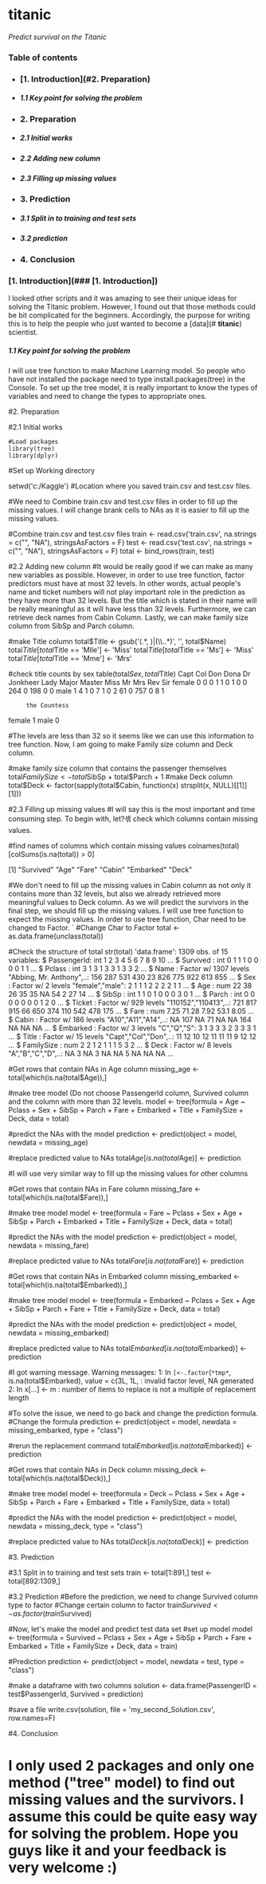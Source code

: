 # **titanic**
*Predict survival on the Titanic*

### Table of contents

- ### [1.	Introduction](#2.	Preparation)
- ##### 1.1	Key point for solving the problem
- ### 2.	Preparation
- ##### 2.1	Initial works
- ##### 2.2	Adding new column
- ##### 2.3  Filling up missing values

- ### 3.	Prediction
- ##### 3.1	Split in to training and test sets
- ##### 3.2	prediction

- ### 4.	Conclusion



### [1.	Introduction](### [1.	Introduction])
I looked other scripts and it was amazing to see their unique ideas for solving the Titanic problem. However, I found out that those methods could be bit complicated for the beginners. Accordingly, the purpose for writing this is to help the people who just wanted to become a [data](# **titanic**) scientist. 

##### 1.1	Key point for solving the problem
I will use tree function to make Machine Learning model. So people who have not installed the package need to type install.packages(tree) in the Console. To set up the tree model, it is really important to know the types of variables and need to change the types to appropriate ones. 


#2.	Preparation

#2.1	Initial works
```
#Load packages
library(tree)
library(dplyr)
```

#Set up Working directory

setwd('c:/Kaggle') #Location where you saved train.csv and test.csv files.

#We need to Combine train.csv and test.csv files in order to fill up the missing values. I will change brank cells to NAs as it is easier to fill up the missing values. 

#Combine train.csv and test.csv files
train <- read.csv('train.csv', na.strings = c("", "NA"), stringsAsFactors = F)
test <- read.csv('test.csv', na.strings = c("", "NA"), stringsAsFactors = F)
total <- bind_rows(train, test)

#2.2	Adding new column
#It would be really good if we can make as many new variables as possible. However, in order to use tree function, factor predictors must have at most 32 levels. In other words, actual people's name and ticket numbers will not play important role in the prediction as they have more than 32 levels. But the title which is stated in their name will be really meaningful as it will have less than 32 levels. Furthermore, we can retrieve deck names from Cabin Column. Lastly, we can make family size column from SibSp and Parch column.

#make Title column
total$Title <- gsub('(.*, )|(\\..*)', '', total$Name)
total$Title[total$Title == 'Mlle'] <- 'Miss'
total$Title[total$Title == 'Ms'] <- 'Miss'
total$Title[total$Title == 'Mme'] <- 'Mrs'

#check title counts by sex
table(total$Sex, total$Title)
          Capt Col Don Dona  Dr Jonkheer Lady Major Master Miss  Mr Mrs Rev Sir
  female    0   0   0    1   1        0    1     0      0  264   0 198   0   0
  male      1   4   1    0   7        1    0     2     61    0 757   0   8   1
        
         the Countess
  female            1
  male              0

#The levels are less than 32 so it seems like we can use this information to tree function. Now, I am going to make Family size column and Deck column.

#make family size column that contains the passenger themselves
total$FamilySize <- total$SibSp + total$Parch + 1
#make Deck column
total$Deck <- factor(sapply(total$Cabin, function(x) strsplit(x, NULL)[[1]][1]))

#2.3 Filling up missing values
#I will say this is the most important and time consuming step. To begin with, let?셲 check which columns contain missing values.

#find names of columns which contain missing values
colnames(total)[colSums(is.na(total)) > 0]

[1] "Survived" "Age"      "Fare"     "Cabin"    "Embarked" "Deck" 

#We don't need to fill up the missing values in Cabin column as not only it contains more than 32 levels, but also we already retrieved more meaningful values to Deck column. As we will predict the survivors in the final step, we should fill up the missing values. I will use tree function to expect the missing values. In order to use tree function, Char need to be changed to Factor.
`
#Change Char to Factor
total <- as.data.frame(unclass(total))

#Check the structure of total
str(total)
'data.frame':	1309 obs. of  15 variables:
 $ PassengerId: int  1 2 3 4 5 6 7 8 9 10 ...
 $ Survived   : int  0 1 1 1 0 0 0 0 1 1 ...
 $ Pclass     : int  3 1 3 1 3 3 1 3 3 2 ...
 $ Name       : Factor w/ 1307 levels "Abbing, Mr. Anthony",..: 156 287 531 430 23 826 775 922 613 855 ...
 $ Sex        : Factor w/ 2 levels "female","male": 2 1 1 1 2 2 2 2 1 1 ...
 $ Age        : num  22 38 26 35 35 NA 54 2 27 14 ...
 $ SibSp      : int  1 1 0 1 0 0 0 3 0 1 ...
 $ Parch      : int  0 0 0 0 0 0 0 1 2 0 ...
 $ Ticket     : Factor w/ 929 levels "110152","110413",..: 721 817 915 66 650 374 110 542 478 175 ...
 $ Fare       : num  7.25 71.28 7.92 53.1 8.05 ...
 $ Cabin      : Factor w/ 186 levels "A10","A11","A14",..: NA 107 NA 71 NA NA 164 NA NA NA ...
 $ Embarked   : Factor w/ 3 levels "C","Q","S": 3 1 3 3 3 2 3 3 3 1 ...
 $ Title      : Factor w/ 15 levels "Capt","Col","Don",..: 11 12 10 12 11 11 11 9 12 12 ...
 $ FamilySize : num  2 2 1 2 1 1 1 5 3 2 ...
 $ Deck       : Factor w/ 8 levels "A","B","C","D",..: NA 3 NA 3 NA NA 5 NA NA NA ...

#Get rows that contain NAs in Age column
missing_age <- total[which(is.na(total$Age)),]

#make tree model (Do not choose PassengerId column, Survived column and the column with more than 32 levels. 
model <- tree(formula = Age ~ Pclass + Sex + SibSp + Parch + Fare + Embarked + Title + FamilySize + Deck, data = total)

#predict the NAs with the model
prediction <- predict(object = model, newdata = missing_age)

#replace predicted value to NAs
total$Age[is.na(total$Age)] <- prediction

#I will use very similar way to fill up the missing values for other columns 

#Get rows that contain NAs in Fare column
missing_fare <- total[which(is.na(total$Fare)),]

#make tree model 
model <- tree(formula = Fare ~ Pclass + Sex + Age + SibSp + Parch + Embarked + Title + FamilySize + Deck, data = total)

#predict the NAs with the model
prediction <- predict(object = model, newdata = missing_fare)

#replace predicted value to NAs
total$Fare[is.na(total$Fare)] <- prediction

#Get rows that contain NAs in Embarked column
missing_embarked <- total[which(is.na(total$Embarked)),]

#make tree model 
model <- tree(formula = Embarked ~ Pclass + Sex + Age + SibSp + Parch + Fare + Title + FamilySize + Deck, data = total)

#predict the NAs with the model
prediction <- predict(object = model, newdata = missing_embarked)

#replace predicted value to NAs
total$Embarked[is.na(total$Embarked)] <- prediction

#I got warning message.
Warning messages:
1: In `[<-.factor`(`*tmp*`, is.na(total$Embarked), value = c(3L, 1L,  :
  invalid factor level, NA generated
2: In x[...] <- m :
  number of items to replace is not a multiple of replacement length

#To solve the issue, we need to go back and change the prediction formula.
#Change the formula
prediction <- predict(object = model, newdata = missing_embarked, type = "class")

#rerun the replacement command
total$Embarked[is.na(total$Embarked)] <- prediction

#Get rows that contain NAs in Deck column
missing_deck <- total[which(is.na(total$Deck)),]

#make tree model 
model <- tree(formula = Deck ~ Pclass + Sex + Age + SibSp + Parch + Fare + Embarked + Title + FamilySize, data = total)

#predict the NAs with the model
prediction <- predict(object = model, newdata = missing_deck, type = "class")

#replace predicted value to NAs
total$Deck[is.na(total$Deck)] <- prediction


#3.	Prediction

#3.1	Split in to training and test sets
train <- total[1:891,]
test <- total[892:1309,]

#3.2	Prediction
#Before the prediction, we need to change Survived column type to factor
#Change certain column to factor
train$Survived <-as.factor(train$Survived)

#Now, let's make the model and predict test data set
#set up model
model <- tree(formula = Survived ~ Pclass + Sex + Age + SibSp + Parch + Fare + Embarked + Title + FamilySize + Deck, data = train)

#Prediction
prediction <- predict(object = model, newdata = test, type = "class")

#make a dataframe with two columns
solution <- data.frame(PassengerID = test$PassengerId, Survived = prediction)

#save a file
write.csv(solution, file = 'my_second_Solution.csv', row.names=F)

#4.	Conclusion
# I only used 2 packages and only one method ("tree" model) to find out missing values and the survivors. I assume this could be quite easy way for solving the problem. Hope you guys like it and your feedback is very welcome :)
